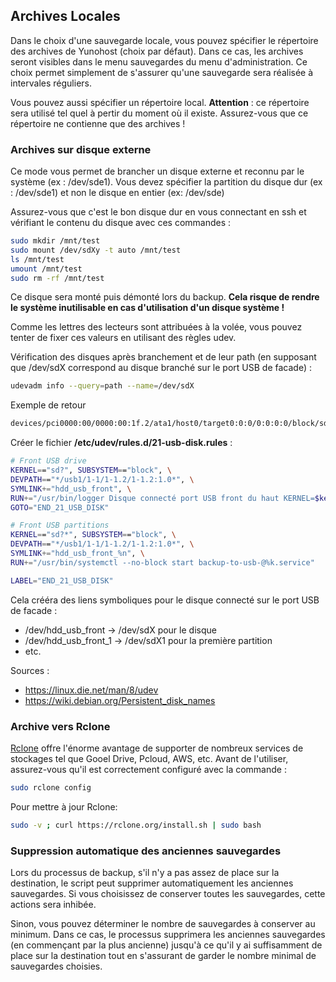 ## Archives Locales

Dans le choix d'une sauvegarde locale, vous pouvez spécifier le répertoire des archives de Yunohost (choix par défaut). Dans ce cas, les archives seront visibles dans le menu sauvegardes du menu d'administration. Ce choix permet simplement de s'assurer qu'une sauvegarde sera réalisée à intervales réguliers.

Vous pouvez aussi spécifier un répertoire local.
**Attention** :  ce répertoire sera utilisé tel quel à pertir du moment où il existe. Assurez-vous que ce répertoire ne contienne que des archives !

### Archives sur disque externe

Ce mode vous permet de brancher un disque externe et reconnu par le système (ex : /dev/sde1).
Vous devez spécifier la partition du disque dur (ex : /dev/sde1) et non le disque en entier (ex: /dev/sde)

Assurez-vous que c'est le bon disque dur en vous connectant en ssh et vérifiant le contenu du disque avec ces commandes :

```bash
sudo mkdir /mnt/test
sudo mount /dev/sdXy -t auto /mnt/test
ls /mnt/test
umount /mnt/test
sudo rm -rf /mnt/test
```
Ce disque sera monté puis démonté lors du backup. **Cela risque de rendre le système inutilisable en cas d'utilisation d'un disque système !**

Comme les lettres des lecteurs sont attribuées à la volée, vous pouvez tenter de fixer ces valeurs en utilisant des règles udev.

Vérification des disques après branchement et de leur path (en supposant que /dev/sdX correspond au disque branché sur le port USB de facade) :
```bash
udevadm info --query=path --name=/dev/sdX
```

Exemple de retour
```bash
devices/pci0000:00/0000:00:1f.2/ata1/host0/target0:0:0/0:0:0:0/block/sdX
```

Créer le fichier **/etc/udev/rules.d/21-usb-disk.rules** :
```bash
# Front USB drive
KERNEL=="sd?", SUBSYSTEM=="block", \
DEVPATH=="*/usb1/1-1/1-1.2/1-1.2:1.0*", \
SYMLINK+="hdd_usb_front", \
RUN+="/usr/bin/logger Disque connecté port USB front du haut KERNEL=$kernel, DEVPATH=$devpath" \
GOTO="END_21_USB_DISK"

# Front USB partitions
KERNEL=="sd?*", SUBSYSTEM=="block", \
DEVPATH=="*/usb1/1-1/1-1.2/1-1.2:1.0*", \
SYMLINK+="hdd_usb_front_%n", \
RUN+="/usr/bin/systemctl --no-block start backup-to-usb-@%k.service"

LABEL="END_21_USB_DISK"
```

Cela crééra des liens symboliques pour le disque connecté sur le port USB de facade :
- /dev/hdd_usb_front -> /dev/sdX pour le disque
- /dev/hdd_usb_front_1 -> /dev/sdX1 pour la première partition
- etc.

Sources : 
- https://linux.die.net/man/8/udev
- https://wiki.debian.org/Persistent_disk_names

### Archive vers Rclone

[Rclone](https://rclone.org/docs/) offre l'énorme avantage de supporter de nombreux services de stockages tel que Gooel Drive, Pcloud, AWS, etc.
Avant de l'utiliser, assurez-vous qu'il est correctement configuré avec la commande :
```bash
sudo rclone config
```

Pour mettre à jour Rclone:
```bash
sudo -v ; curl https://rclone.org/install.sh | sudo bash
```

### Suppression automatique des anciennes sauvegardes

Lors du processus de backup, s'il n'y a pas assez de place sur la destination, le script peut supprimer automatiquement les anciennes sauvegardes.
Si vous choisissez de conserver toutes les sauvegardes, cette actions sera inhibée.

Sinon, vous pouvez déterminer le nombre de sauvegardes à conserver au minimum.
Dans ce cas, le processus supprimera les anciennes sauvegardes (en commençant par la plus ancienne) jusqu'à ce qu'il y ai suffisamment de place sur la destination tout en s'assurant de garder le nombre minimal de sauvegardes choisies.
